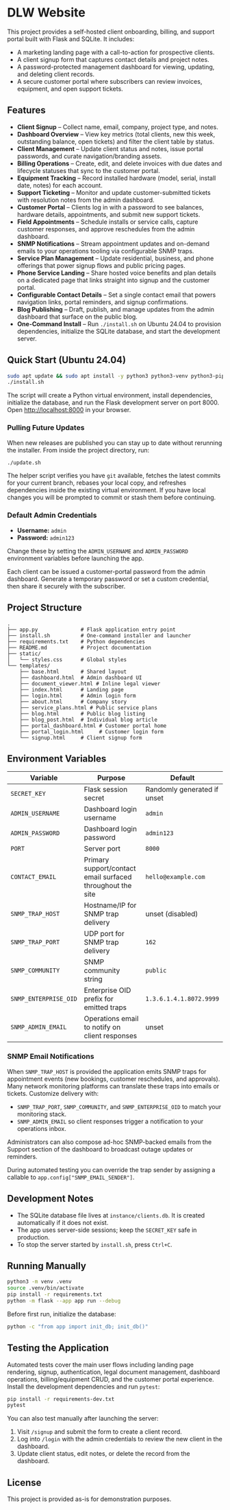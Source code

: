 # DLW Website

This project provides a self-hosted client onboarding, billing, and support portal built with Flask and SQLite. It includes:

- A marketing landing page with a call-to-action for prospective clients.
- A client signup form that captures contact details and project notes.
- A password-protected management dashboard for viewing, updating, and deleting client records.
- A secure customer portal where subscribers can review invoices, equipment, and open support tickets.

## Features

- **Client Signup** – Collect name, email, company, project type, and notes.
- **Dashboard Overview** – View key metrics (total clients, new this week, outstanding balance, open tickets) and filter the client table by status.
- **Client Management** – Update client status and notes, issue portal passwords, and curate navigation/branding assets.
- **Billing Operations** – Create, edit, and delete invoices with due dates and lifecycle statuses that sync to the customer portal.
- **Equipment Tracking** – Record installed hardware (model, serial, install date, notes) for each account.
- **Support Ticketing** – Monitor and update customer-submitted tickets with resolution notes from the admin dashboard.
- **Customer Portal** – Clients log in with a password to see balances, hardware details, appointments, and submit new support tickets.
- **Field Appointments** – Schedule installs or service calls, capture customer responses, and approve reschedules from the admin dashboard.
- **SNMP Notifications** – Stream appointment updates and on-demand emails to your operations tooling via configurable SNMP traps.
- **Service Plan Management** – Update residential, business, and phone offerings that power signup flows and public pricing pages.
- **Phone Service Landing** – Share hosted voice benefits and plan details on a dedicated page that links straight into signup and the customer portal.
- **Configurable Contact Details** – Set a single contact email that powers navigation links, portal reminders, and signup confirmations.
- **Blog Publishing** – Draft, publish, and manage updates from the admin dashboard that surface on the public blog.
- **One-Command Install** – Run `./install.sh` on Ubuntu 24.04 to provision dependencies, initialize the SQLite database, and start the development server.

## Quick Start (Ubuntu 24.04)

```bash
sudo apt update && sudo apt install -y python3 python3-venv python3-pip
./install.sh
```

The script will create a Python virtual environment, install dependencies, initialize the database, and run the Flask development server on port 8000. Open <http://localhost:8000> in your browser.

### Pulling Future Updates

When new releases are published you can stay up to date without rerunning the installer. From inside the project directory, run:

```bash
./update.sh
```

The helper script verifies you have `git` available, fetches the latest commits for your current branch, rebases your local copy, and refreshes dependencies inside the existing virtual environment. If you have local changes you will be prompted to commit or stash them before continuing.

### Default Admin Credentials

- **Username:** `admin`
- **Password:** `admin123`

Change these by setting the `ADMIN_USERNAME` and `ADMIN_PASSWORD` environment variables before launching the app.

Each client can be issued a customer-portal password from the admin dashboard. Generate a temporary password or set a custom credential, then share it securely with the subscriber.

## Project Structure

```
.
├── app.py              # Flask application entry point
├── install.sh          # One-command installer and launcher
├── requirements.txt    # Python dependencies
├── README.md           # Project documentation
├── static/
│   └── styles.css      # Global styles
└── templates/
    ├── base.html       # Shared layout
    ├── dashboard.html  # Admin dashboard UI
    ├── document_viewer.html # Inline legal viewer
    ├── index.html      # Landing page
    ├── login.html      # Admin login form
    ├── about.html      # Company story
    ├── service_plans.html # Public service plans
    ├── blog.html       # Public blog listing
    ├── blog_post.html  # Individual blog article
    ├── portal_dashboard.html # Customer portal home
    ├── portal_login.html     # Customer login form
    └── signup.html     # Client signup form
```

## Environment Variables

| Variable | Purpose | Default |
| --- | --- | --- |
| `SECRET_KEY` | Flask session secret | Randomly generated if unset |
| `ADMIN_USERNAME` | Dashboard login username | `admin` |
| `ADMIN_PASSWORD` | Dashboard login password | `admin123` |
| `PORT` | Server port | `8000` |
| `CONTACT_EMAIL` | Primary support/contact email surfaced throughout the site | `hello@example.com` |
| `SNMP_TRAP_HOST` | Hostname/IP for SNMP trap delivery | unset (disabled) |
| `SNMP_TRAP_PORT` | UDP port for SNMP trap delivery | `162` |
| `SNMP_COMMUNITY` | SNMP community string | `public` |
| `SNMP_ENTERPRISE_OID` | Enterprise OID prefix for emitted traps | `1.3.6.1.4.1.8072.9999` |
| `SNMP_ADMIN_EMAIL` | Operations email to notify on client responses | unset |

### SNMP Email Notifications

When `SNMP_TRAP_HOST` is provided the application emits SNMP traps for appointment events (new bookings, customer reschedules, and approvals). Many network monitoring platforms can translate these traps into emails or tickets. Customize delivery with:

- `SNMP_TRAP_PORT`, `SNMP_COMMUNITY`, and `SNMP_ENTERPRISE_OID` to match your monitoring stack.
- `SNMP_ADMIN_EMAIL` so client responses trigger a notification to your operations inbox.

Administrators can also compose ad-hoc SNMP-backed emails from the Support section of the dashboard to broadcast outage updates or reminders.

During automated testing you can override the trap sender by assigning a callable to `app.config["SNMP_EMAIL_SENDER"]`.

## Development Notes

- The SQLite database file lives at `instance/clients.db`. It is created automatically if it does not exist.
- The app uses server-side sessions; keep the `SECRET_KEY` safe in production.
- To stop the server started by `install.sh`, press `Ctrl+C`.

## Running Manually

```bash
python3 -m venv .venv
source .venv/bin/activate
pip install -r requirements.txt
python -m flask --app app run --debug
```

Before first run, initialize the database:

```bash
python -c "from app import init_db; init_db()"
```

## Testing the Application

Automated tests cover the main user flows including landing page rendering, signup, authentication, legal document management, dashboard operations, billing/equipment CRUD, and the customer portal experience. Install the development dependencies and run `pytest`:

```bash
pip install -r requirements-dev.txt
pytest
```

You can also test manually after launching the server:

1. Visit `/signup` and submit the form to create a client record.
2. Log into `/login` with the admin credentials to review the new client in the dashboard.
3. Update client status, edit notes, or delete the record from the dashboard.

## License

This project is provided as-is for demonstration purposes.
